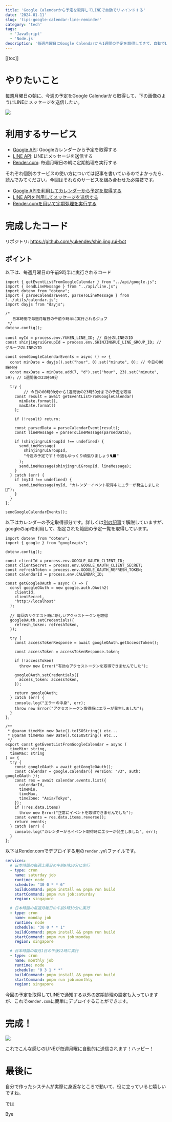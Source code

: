 ```yaml
---
title: 'Google Calendarから予定を取得してLINEで自動でリマインドする'
date: '2024-01-11'
slug: 'tips-google-calendar-line-reminder'
category: 'tech'
tags:
  - 'JavaScript'
  - 'Node.js'
description: '毎週月曜日にGoogle Calendarから1週間の予定を取得してきて、自動でLINEのメッセージを送信するシステムを作成しました。リマインダーにぜひ活用してみてください。'
---
```


[[toc]]

# やりたいこと

毎週月曜日の朝に、今週の予定をGoogle Calendarから取得して、下の画像のようにLINEにメッセージを送信したい。

<img src="@image/line.png">

# 利用するサービス

- [Google API](https://developers.google.com/calendar/api/guides/overview?hl=ja): Googleカレンダーから予定を取得する
- [LINE API](https://developers.line.biz/ja/services/messaging-api/): LINEにメッセージを送信する
- [Render.com](https://render.com/): 毎週月曜日の朝に定期処理を実行する

それぞれ個別のサービスの使い方については記事を書いているのでよかったら、読んでみてください。今回はそれらのサービスを組み合わせた必殺技です。

- [Google APIを利用してカレンダーから予定を取得する]([https://www.yukendev.com/blogs/](https://www.yukendev.com/blogs/tips-line-api)https://www.yukendev.com/blogs/tips-googleapi-calendar)
- [LINE APIを利用してメッセージを送信する](https://www.yukendev.com/blogs/tips-line-api)
- [Render.comを用いて定期処理を実行する]([https://www.yukendev.com/blogs/](https://www.yukendev.com/blogs/tips-line-api)tips-render-com-cron-job)

# 完成したコード

リポジトリ: https://github.com/yukendev/shin.jing.rui-bot

## ポイント

以下は、毎週月曜日の午前9時半に実行されるコード

```tsx
import { getEventListFromGoogleCalendar } from "../api/google.js";
import { sendLineMessage } from "../api/line.js";
import dotenv from "dotenv";
import { parseCalendarEvent, parseToLineMessage } from "../utils/calendar.js";
import dayjs from "dayjs";

/*
   日本時間で毎週月曜日の午前９時半に実行されるジョブ
 */
dotenv.config();

const myId = process.env.YUKEN_LINE_ID; // 自分のLINEのID
const shinjingruiGroupId = process.env.SHINJINGRUI_LINE_GROUP_ID; // グループのLINEのID

const sendGoogleCalendarEvents = async () => {
  const minDate = dayjs().set("hour", 0).set("minute", 0); // 今日の00時00分
  const maxDate = minDate.add(7, "d").set("hour", 23).set("minute", 59); // 1週間後の23時59分

  try {
		// 今日の00時00分から1週間後の23時59分までの予定を取得
    const result = await getEventListFromGoogleCalendar(
      minDate.format(),
      maxDate.format()
    );

    if (!result) return;

    const parsedData = parseCalendarEvent(result);
    const lineMessage = parseToLineMessage(parsedData);

    if (shinjingruiGroupId !== undefined) {
      sendLineMessage(
        shinjingruiGroupId,
        "今週の予定です！今週もゆっくり頑張りましょう🐈‍⬛"
      );
      sendLineMessage(shinjingruiGroupId, lineMessage);
    }
  } catch (err) {
    if (myId !== undefined) {
      sendLineMessage(myId, "カレンダーイベント取得中にエラーが発生しました🚨");
    }
  }
};

sendGoogleCalendarEvents();
```

以下はカレンダーの予定取得部分です。詳しくは[別の記事]([https://www.yukendev.com/blogs/](https://www.yukendev.com/blogs/tips-line-api)https://www.yukendev.com/blogs/tips-googleapi-calendar)で解説していますが、googleのapiを利用して、指定された範囲の予定一覧を取得しています。

```tsx
import dotenv from "dotenv";
import { google } from "googleapis";

dotenv.config();

const clientId = process.env.GOOGLE_OAUTH_CLIENT_ID;
const clientSecret = process.env.GOOGLE_OAUTH_CLIENT_SECRET;
const refreshToken = process.env.GOOGLE_OAUTH_REFRESH_TOKEN;
const calendarId = process.env.CALENDAR_ID;

const getGoogleOAuth = async () => {
  const googleOAuth = new google.auth.OAuth2(
    clientId,
    clientSecret,
    "http://localhost"
  );

  // 毎回のリクエスト時に新しいアクセストークンを取得
  googleOAuth.setCredentials({
    refresh_token: refreshToken,
  });

  try {
    const accessTokenResponse = await googleOAuth.getAccessToken();

    const accessToken = accessTokenResponse.token;

    if (!accessToken)
      throw new Error("有効なアクセストークンを取得できませんでした");

    googleOAuth.setCredentials({
      access_token: accessToken,
    });

    return googleOAuth;
  } catch (err) {
    console.log("エラーの中身", err);
    throw new Error("アクセストークン取得時にエラーが発生しました");
  }
};

/**
 * @param timeMin new Date().toISOString() etc...
 * @param timeMax new Date().toISOString() etc...
 */
export const getEventListFromGoogleCalendar = async (
  timeMin: string,
  timeMax: string
) => {
  try {
    const googleOAuth = await getGoogleOAuth();
    const calendar = google.calendar({ version: "v3", auth: googleOAuth });
    const res = await calendar.events.list({
      calendarId,
      timeMin,
      timeMax,
      timeZone: "Asia/Tokyo",
    });
    if (!res.data.items)
      throw new Error("正常にイベントを取得できませんでした");
    const events = res.data.items.reverse();
    return events;
  } catch (err) {
    console.log("カレンダーからイベント取得時にエラーが発生しました", err);
  }
};
```

以下はRender.comでデプロイする用の`render.yml`ファイルです。

```yaml
services:
  # 日本時間の毎週土曜日の午前9時30分に実行
  - type: cron
    name: saturday job
    runtime: node
    schedule: "30 0 * * 6"
    buildCommand: pnpm install && pnpm run build
    startCommand: pnpm run job:saturday
    region: singapore

  # 日本時間の毎週月曜日の午前9時30分に実行
  - type: cron
    name: monday job
    runtime: node
    schedule: "30 0 * * 1"
    buildCommand: pnpm install && pnpm run build
    startCommand: pnpm run job:monday
    region: singapore

  # 日本時間の毎月1日の午後12時に実行
  - type: cron
    name: monthly job
    runtime: node
    schedule: "0 3 1 * *"
    buildCommand: pnpm install && pnpm run build
    startCommand: pnpm run job:monthly
    region: singapore
```

今回の予定を取得してLINEで通知する以外の定期処理の設定も入っていますが、これで`Render.com`に簡単にデプロイすることができます。

# 完成！

<img src="@image/line.png">

これでこんな感じのLINEが毎週月曜に自動的に送信されます！ハッピー！

# 最後に

自分で作ったシステムが実際に身近なところで動いて、役に立っていると嬉しいですね。

では

Bye